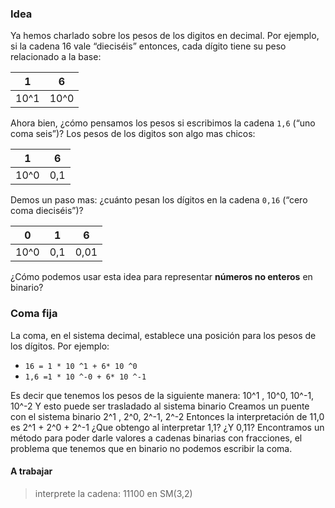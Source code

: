 ### Idea

Ya hemos charlado sobre los pesos de los digitos en decimal. Por ejemplo, si la cadena 16 vale “dieciséis” entonces, cada dígito tiene su peso relacionado a la base:

| 1 | 6|
|---|---|
|10^1|10^0|

Ahora bien, ¿cómo pensamos los pesos si escribimos la cadena  ```1,6``` (“uno coma seis”)? Los pesos de los digitos son algo mas chicos:


| 1 | 6|
|---|---|
|10^0|0,1|

Demos un paso mas: ¿cuánto pesan los dígitos en la cadena  ```0,16``` (“cero coma dieciséis”)? 

| 0  | 1 | 6  |
|----|---|----|
|10^0|0,1|0,01|


¿Cómo podemos usar esta idea para representar **números no enteros** en binario?

### Coma fija

La coma, en el sistema decimal, establece una posición para los pesos de los dígitos. Por ejemplo: 

* ```16 = 1 * 10 ^1 + 6* 10 ^0```
* ```1,6 =1 * 10 ^-0 + 6* 10 ^-1```


Es decir que tenemos los pesos de la siguiente manera: 10^1  , 10^0, 10^-1, 10^-2
Y esto puede ser trasladado al sistema binario
Creamos un puente con el sistema binario
2^1  , 2^0, 2^-1, 2^-2
Entonces la interpretación de 11,0 es 
2^1 + 2^0 + 2^-1
¿Que obtengo al interpretar 1,1?
¿Y 0,11?
Encontramos un método para poder darle valores a cadenas binarias con fracciones, el problema que tenemos que en binario no podemos escribir la coma.

#### A trabajar


> interprete la cadena: 11100 en SM(3,2)